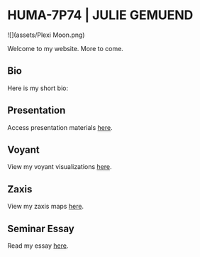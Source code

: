 # HUMA-7P74 | JULIE GEMUEND

![](assets/Plexi Moon.png)

Welcome to my website. More to come.

## Bio

Here is my short bio:

## Presentation

Access presentation materials [here](presentation).

## Voyant

View my voyant visualizations [here](voyant).

## Zaxis

View my zaxis maps [here](zaxis).

## Seminar Essay

Read my essay [here](essay).
